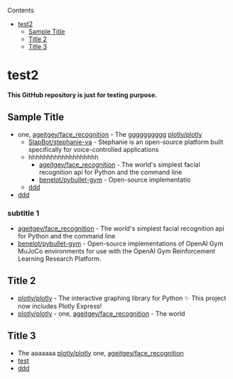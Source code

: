 <!-- START doctoc generated TOC please keep comment here to allow auto update -->
<!-- DON'T EDIT THIS SECTION, INSTEAD RE-RUN doctoc TO UPDATE -->
Contents

- [test2](#test2)
  - [Sample Title](#sample-title)
  - [Title 2](#title-2)
  - [Title 3](#title-3)

<!-- END doctoc generated TOC please keep comment here to allow auto update -->

# test2

**This GitHub repository is just for testing purpose.**

## Sample Title
* one, [ageitgey/face_recognition](https://github.com/ageitgey) - The gggggggggg [plotly/plotly](https://github.com/plotly/plotly)
  - [SlapBot/stephanie-va](https://github.com/SlapBot/stephanie-va) - Stephanie is an open-source platform built specifically for voice-controlled applications
  - hhhhhhhhhhhhhhhhhhh
    - [ageitgey/face_recognition](https://github.com/ageitgey/face_recognition) - The world's simplest facial recognition api for Python and the command line
    - [benelot/pybullet-gym](https://github.com/benelot/pybullet-gym) - Open-source implementatio
  - [ddd](https://github.com/pallets/flask)
* [ddd](https://github.com/pallets/flask)

### subtitle 1
* [ageitgey/face_recognition](https://github.com/ageitgey/face_recognition) - The world's simplest facial recognition api for Python and the command line
* [benelot/pybullet-gym](https://github.com/benelot/pybullet-gym) - Open-source implementations of OpenAI Gym MuJoCo environments for use with the OpenAI Gym Reinforcement Learning Research Platform.


## Title 2
* [plotly/plotly](https://github.com/plotly/plotly) - The interactive graphing library for Python :sparkles: This project now includes Plotly Express!
* [plotly/plotly](https://github.com/plotly/plotly) - one, [ageitgey/face_recognition](https://github.com/ageitgey/face_recognition) - The world

## Title 3
* The aaaaaaa [plotly/plotly](https://github.com/plotly/plotly)  one, [ageitgey/face_recognition](https://github.com/ageitgey)
* [test](https://github.com/donnemartin/system-design-primer)
* [ddd](https://github.com/pallets/flask)

